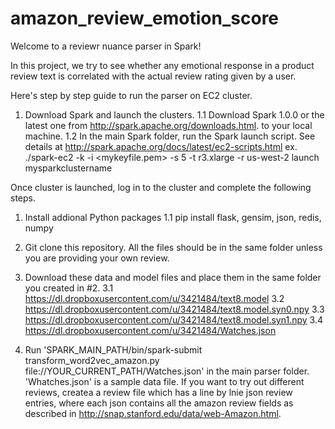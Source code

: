 amazon_review_emotion_score
===========================

Welcome to a reviewr nuance parser in Spark!

In this project, we try to see whether any emotional response in a product review text is correlated with the actual review rating given by a user.

Here's step by step guide to run the parser on EC2 cluster.

1. Download Spark and launch the clusters.
  1.1 Download Spark 1.0.0 or the latest one from http://spark.apache.org/downloads.html. to your local machine.
  1.2 In the main Spark folder, run the Spark launch script. See details at http://spark.apache.org/docs/latest/ec2-scripts.html
      ex. ./spark-ec2 -k <mykeyvaluepairkey> -i <mykeyfile.pem> -s 5 -t r3.xlarge -r us-west-2 launch mysparkclustername
  

Once cluster is launched, log in to the cluster and complete the following steps.


1. Install addional Python packages
  1.1 pip install flask, gensim, json, redis, numpy

2. Git clone this repository. All the files should be in the same folder unless you are providing your own review.
3. Download these data and model files and place them in the same folder you created in #2.
  3.1 https://dl.dropboxusercontent.com/u/3421484/text8.model
  3.2 https://dl.dropboxusercontent.com/u/3421484/text8.model.syn0.npy
  3.3 https://dl.dropboxusercontent.com/u/3421484/text8.model.syn1.npy
  3.4 https://dl.dropboxusercontent.com/u/3421484/Watches.json

3. Run 'SPARK_MAIN_PATH/bin/spark-submit transform_word2vec_amazon.py file://YOUR_CURRENT_PATH/Watches.json' in the main parser folder. 'Whatches.json' is a sample data file. If you want to try out different reviews, createa a review file which has a line by lnie json review entries, where each json contains all the amazon review fields as described in http://snap.stanford.edu/data/web-Amazon.html.
